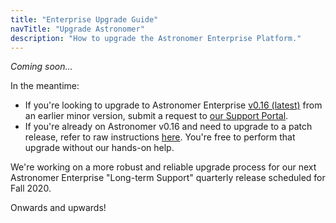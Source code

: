 ```yaml
---
title: "Enterprise Upgrade Guide"
navTitle: "Upgrade Astronomer"
description: "How to upgrade the Astronomer Enterprise Platform."
---
```


_Coming soon…_

In the meantime:

- If you're looking to upgrade to Astronomer Enterprise [v0.16 (latest)](https://www.astronomer.io/docs/enterprise/stable/resources/release-notes) from an earlier minor version, submit a request to [our Support Portal](support.astronomer.io).
- If you're already on Astronomer v0.16 and need to upgrade to a patch release, refer to raw instructions [here](https://github.com/astronomer/astro-docs/blob/main/enterprise/v0.16/06_manage-astronomer/05_upgrade-astronomer.md). You're free to perform that upgrade without our hands-on help.

We're working on a more robust and reliable upgrade process for our next Astronomer Enterprise "Long-term Support" quarterly release scheduled for Fall 2020.

Onwards and upwards!
